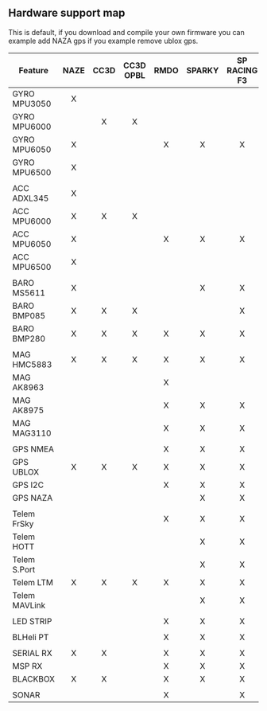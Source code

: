 ## Hardware support map ##

This is default, if you download and compile your own firmware you can example add NAZA gps if you example remove ublox gps. 

| Feature       | NAZE | CC3D | CC3D OPBL | RMDO | SPARKY | SP RACING F3 | SP RACING F3EVO | FURY F3 | RC EXPLORER F3 | COLIBRI RACE | AIR3  |ANYFC  | REVO | BLUEJAY F4 |
|---------------|:----:|:----:|:---------:|:----:|:------:|:------------:|:---------------:|:-------:|:--------------:|:------------:|:-----:|:-----:|:----:|:-----------|
| GYRO MPU3050  | X    |      |           |      |        |              |                 |         |                |              |       |       |      |            |
| GYRO MPU6000  |      | X    | X         |      |        |              |                 | X       | X              |              |       | X     | X    |            |
| GYRO MPU6050  | X    |      |           | X    | X      | X            |                 |         |                |              |       |       |      |            |
| GYRO MPU6500  | X    |      |           |      |        |              | X               | X       |                | X            | X     |       |      | X          |
|               |      |      |           |      |        |              |                 |         |                |              |       |       |      |            |
| ACC ADXL345   | X    |      |           |      |        |              |                 |         |                |              |       |       |      |            |
| ACC MPU6000   | X    | X    | X         |      |        |              |                 | X       | X              |              |       | X     | X    |            |
| ACC MPU6050   | X    |      |           | X    | X      | X            |                 |         |                |              |       |       |      |            |
| ACC MPU6500   | X    |      |           |      |        |              | X               | X       |                | X            | X     |       |      | X          |
|               |      |      |           |      |        |              |                 |         |                |              |       |       |      |            |
| BARO MS5611   | X    |      |           |      | X      | X            | X               | X       | X              | X            |       | X     | X    | X          |
| BARO BMP085   | X    | X    | X         |      |        | X            |                 |         |                |              |       |       |      | X          |
| BARO BMP280   | X    | X    | X         | X    | X      | X            | X               | X       |                |              | X     |       |      | X          |
|               |      |      |           |      |        |              |                 |         |                |              |       |       |      |            |
| MAG HMC5883   | X    | X    | X         | X    | X      | X            | X               | X       | X              | X            |       | X     | X    | X          |
| MAG AK8963    |      |      |           | X    |        |              | X               |         |                |              |       |       |      | X          |
| MAG AK8975    |      |      |           | X    | X      | X            |                 | X       | X              | X            |       |       |      | X          |
| MAG MAG3110   |      |      |           | X    | X      | X            |                 | X       |                |              |       |       |      | X          |
|               |      |      |           |      |        |              |                 |         |                |              |       |       |      |            |
| GPS NMEA      |      |      |           | X    | X      | X            | X               | X       | X              | X            | X     | X     | X    | X          |
| GPS UBLOX     | X    | X    | X         | X    | X      | X            | X               | X       | X              | X            | X     | X     | X    | X          |
| GPS I2C       |      |      |           | X    | X      | X            | X               | X       | X              | X            | X     | X     | X    | X          |
| GPS NAZA      |      |      |           |      | X      | X            | X               | X       | X              | X            | X     | X     | X    | X          |
|               |      |      |           |      |        |              |                 |         |                |              |       |       |      |            |
| Telem FrSky   |      |      |           | X    | X      | X            | X               | X       | X              | X            | X     | X     | X    | X          |
| Telem HOTT    |      |      |           |      | X      | X            | X               | X       | X              | X            | X     | X     | X    | X          |
| Telem S.Port  |      |      |           |      | X      | X            | X               | X       | X              | X            | X     | X     | X    | X          |
| Telem LTM     | X    | X    | X         | X    | X      | X            | X               | X       | X              | X            | X     | X     | X    | X          |
| Telem MAVLink |      |      |           |      | X      | X            | X               | X       | X              | X            | X     | X     | X    | X          |
|               |      |      |           |      |        |              |                 |         |                |              |       |       |      |            |
| LED STRIP     |      |      |           | X    | X      | X            | X               | X       | X              | X            | X     | X     | X    | X          |
|               |      |      |           |      |        |              |                 |         |                |              |       |       |      |            |
| BLHeli PT     |      |      |           | X    | X      | X            | X               | X       | X              | X            | X     | X     | X    | X          |
|               |      |      |           |      |        |              |                 |         |                |              |       |       |      |            |
| SERIAL RX     | X    | X    |           | X    | X      | X            | X               | X       | X              | X            | X     | X     | X    | X          |
| MSP RX        |      |      |           | X    | X      | X            | X               | X       | X              | X            | X     | X     | X    | X          |
| BLACKBOX      | X    | X    |           | X    | X      | X            | X               | X       | X              | X            | X     | X     | X    | X          |
|               |      |      |           |      |        |              |                 |         |                |              |       |       |      |            |
| SONAR         |      |      |           | X    |        | X            |                 | X       | X              | X            |       | X     | X    | X          |
